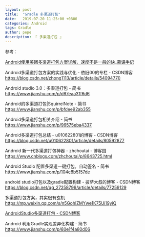 ```yaml
---
layout: post
title:  "Gradle 多渠道打包"
date:   2019-07-20 11:25:00 +0800
categories: Android
tags: Gradle
author: pepe
description: 『 多渠道打包 』
---
```



参考：

[Android使用美团多渠道打包方案详解，速度不是一般的快_慕课手记](http://www.imooc.com/article/252169)

Android多渠道打包方案的实践与优化 - 依旧00的专栏 - CSDN博客
https://blog.csdn.net/zhong1113/article/details/54094770

Android studio 3.0：多渠道打包 - 简书
https://www.jianshu.com/p/d67eaa31f6d6

Android的多渠道打包|SquirrelNote - 简书
https://www.jianshu.com/p/bfdee92ab355

Android多渠道打包相关介绍 - 简书
https://www.jianshu.com/p/96575eba4337

Android多渠道打包总结 - u010622801的博客 - CSDN博客
https://blog.csdn.net/u010622801/article/details/80592877

Android 新一代多渠道打包神器 - zhchoutai - 博客园
https://www.cnblogs.com/zhchoutai/p/8643725.html

Android Studio 配置多渠道一键打包，自动签名 - 简书
https://www.jianshu.com/p/104c8b5157de

android studio打包以及gradle配置构建 - 披萨大叔的博客 - CSDN博客
https://blog.csdn.net/qq_27258799/article/details/77259129

多渠道打包方案，其实很有玄机
https://mp.weixin.qq.com/s/n5GohIZMYwe1K75Ui19yiQ

[AndroidStudio多渠道打包 - CSDN博客](https://blog.csdn.net/zyw_java/article/details/61420290)

Android 利用Gradle实现差异化构建 - 简书
https://www.jianshu.com/p/80e1f4a80d06









